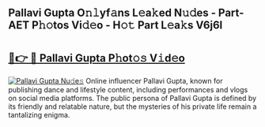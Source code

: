 ## Pallavi Gupta O𝚗𝚕yf𝚊ns L𝚎a𝚔ed N𝚞𝚍es - Part-AET P𝚑𝚘tos Vi𝚍𝚎o - H𝚘𝚝 Part L𝚎a𝚔s V6j6l

# <h2><a href="http://kf8h45h.oniu.top/?m=Pallavi+Gupta">🔗👉 🔴 Pallavi Gupta P𝚑ot𝚘𝚜 V𝚒d𝚎o</a></h2>

[![Pallavi Gupta Nu𝚍e𝚜](https://i.imgur.com/0qMVB7G.gif)](http://kf8h45h.oniu.top/?m=Pallavi+Gupta)
Online influencer Pallavi Gupta, known for publishing dance and lifestyle content, including performances and vlogs on social media platforms. The public persona of Pallavi Gupta is defined by its friendly and relatable nature, but the mysteries of his private life remain a tantalizing enigma.  
